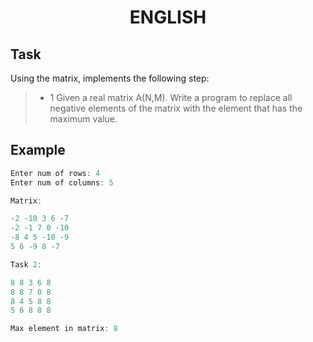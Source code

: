 # <p align=center>**ENGLISH**</p>

## Task

Using the matrix, implements the following step:

> - 1 Given a real matrix A(N,M). Write a program to replace all negative elements of the matrix with the element that has the maximum value.

## Example

```cpp
Enter num of rows: 4
Enter num of columns: 5

Matrix:

-2 -10 3 6 -7
-2 -1 7 0 -10
-8 4 5 -10 -9
5 6 -9 8 -7

Task 2:

8 8 3 6 8
8 8 7 0 8
8 4 5 8 8
5 6 8 8 8

Max element in matrix: 8
```
